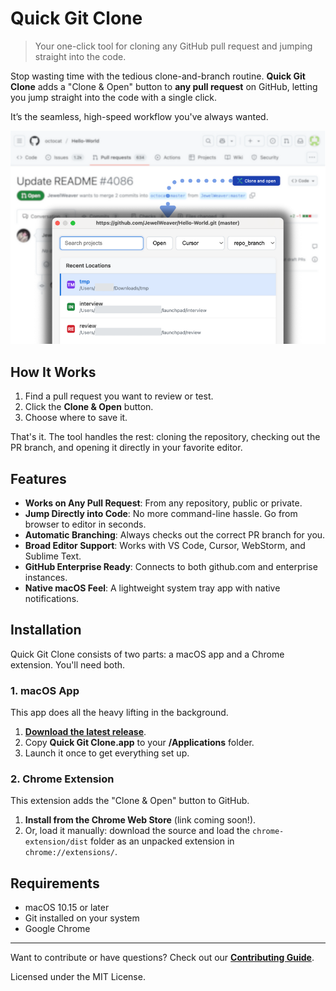 # Quick Git Clone

> Your one-click tool for cloning any GitHub pull request and jumping straight into the code.

Stop wasting time with the tedious clone-and-branch routine. **Quick Git Clone** adds a "Clone & Open" button to **any pull request** on GitHub, letting you jump straight into the code with a single click.

It’s the seamless, high-speed workflow you've always wanted.

![Quick Git Clone Screenshot](docs/screenshot.png)


## How It Works

1.  Find a pull request you want to review or test.
2.  Click the **Clone & Open** button.
3.  Choose where to save it.

That's it. The tool handles the rest: cloning the repository, checking out the PR branch, and opening it directly in your favorite editor.

## Features

-   **Works on Any Pull Request**: From any repository, public or private.
-   **Jump Directly into Code**: No more command-line hassle. Go from browser to editor in seconds.
-   **Automatic Branching**: Always checks out the correct PR branch for you.
-   **Broad Editor Support**: Works with VS Code, Cursor, WebStorm, and Sublime Text.
-   **GitHub Enterprise Ready**: Connects to both github.com and enterprise instances.
-   **Native macOS Feel**: A lightweight system tray app with native notifications.

## Installation

Quick Git Clone consists of two parts: a macOS app and a Chrome extension. You'll need both.

### 1. macOS App

This app does all the heavy lifting in the background.

1.  **[Download the latest release](https://github.com/quick-git-clone/quick-git-clone/releases)**.
2.  Copy **Quick Git Clone.app** to your **/Applications** folder.
3.  Launch it once to get everything set up.

### 2. Chrome Extension

This extension adds the "Clone & Open" button to GitHub.

1.  **Install from the Chrome Web Store** (link coming soon!).
2.  Or, load it manually: download the source and load the `chrome-extension/dist` folder as an unpacked extension in `chrome://extensions/`.

## Requirements

-   macOS 10.15 or later
-   Git installed on your system
-   Google Chrome

---

Want to contribute or have questions? Check out our [**Contributing Guide**](CONTRIBUTING.md).

Licensed under the MIT License.
